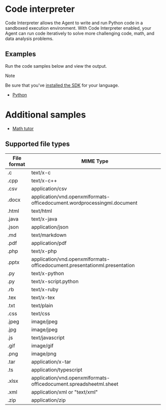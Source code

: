 # Code interpreter 

Code Interpreter allows the Agent to write and run Python code in a sandboxed execution environment. With Code Interpreter enabled, your Agent can run code iteratively to solve more challenging code, math, and data analysis problems.


## Examples

Run the code samples below and view the output. 

>[!NOTE]
> Be sure that you've [installed the SDK](../quickstart.md#install-the-sdk-package) for your language.

* [Python](./python-code-interpreter.py)

# Additional samples

* [Math tutor](https://github.com/openai/openai-cookbook/blob/main/examples/data/oai_docs/tool-code-interpreter.txt)


## Supported file types

|File format|MIME Type|
|---|---|
|.c| text/x-c |
|.cpp|text/x-c++ |
|.csv|application/csv|
|.docx|application/vnd.openxmlformats-officedocument.wordprocessingml.document|
|.html|text/html|
|.java|text/x-java|
|.json|application/json|
|.md|text/markdown|
|.pdf|application/pdf|
|.php|text/x-php|
|.pptx|application/vnd.openxmlformats-officedocument.presentationml.presentation|
|.py|text/x-python|
|.py|text/x-script.python|
|.rb|text/x-ruby|
|.tex|text/x-tex|
|.txt|text/plain|
|.css|text/css|
|.jpeg|image/jpeg|
|.jpg|image/jpeg|
|.js|text/javascript|
|.gif|image/gif|
|.png|image/png|
|.tar|application/x-tar|
|.ts|application/typescript|
|.xlsx|application/vnd.openxmlformats-officedocument.spreadsheetml.sheet|
|.xml|application/xml or "text/xml"|
|.zip|application/zip|